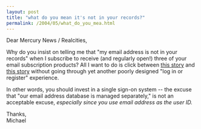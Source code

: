```yaml
---
layout: post
title: "what do you mean it's not in your records?"
permalink: /2004/05/what_do_you_mea.html
---
```


<p>Dear Mercury News / Realcities,</p>

<p>Why do you insist on telling me that "my email address is not in your records" when I subscribe to receive (and regularly open!) three of your email subscription products?  All I want to do is click between <a href="http://battellemedia.com/archives/000676.php">this story</a> and <a href="http://www.mercurynews.com/mld/mercurynews/business/8743710.htm?1c">this story</a> without going through yet another poorly designed "log in or register" experience.</p>

<p>In other words, you should invest in a single sign-on system -- the excuse that "our email address database is managed separately," is not an acceptable excuse, <i>especially since you use email address as the user ID.</i></p>

<p>Thanks,<br />
Michael</p>


